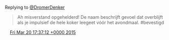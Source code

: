 Replying to [@DromerDenker](https://twitter.com/DromerDenker/status/578968697974484992)

> Ah misverstand opgehelderd\! De naam beschrijft gevoel dat overblijft als je impulsief de hele koker leegeet vóór het avondmaal\. \#bevestigd

<img src="../../media/tweet.ico" width="12" /> [Fri Mar 20 17:37:12 +0000 2015](https://twitter.com/DromerDenker/status/578973578550456320)
